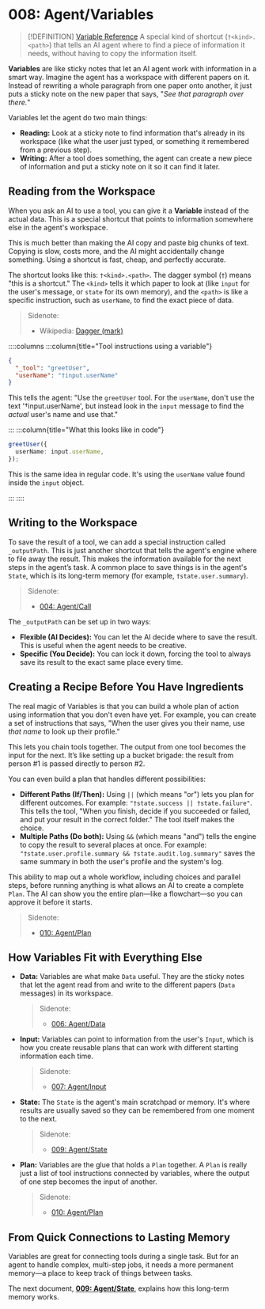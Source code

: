 # 008: Agent/Variables

> [!DEFINITION] [Variable Reference](./000_glossary.md)
> A special kind of shortcut (`†<kind>.<path>`) that tells an AI agent where to find a piece of information it needs, without having to copy the information itself.

**Variables** are like sticky notes that let an AI agent work with information in a smart way. Imagine the agent has a workspace with different papers on it. Instead of rewriting a whole paragraph from one paper onto another, it just puts a sticky note on the new paper that says, "*See that paragraph over there.*"

Variables let the agent do two main things:

- **Reading:** Look at a sticky note to find information that's already in its workspace (like what the user just typed, or something it remembered from a previous step).
- **Writing:** After a tool does something, the agent can create a new piece of information and put a sticky note on it so it can find it later.

## Reading from the Workspace

When you ask an AI to use a tool, you can give it a **Variable** instead of the actual data. This is a special shortcut that points to information somewhere else in the agent's workspace.

This is much better than making the AI copy and paste big chunks of text. Copying is slow, costs more, and the AI might accidentally change something. Using a shortcut is fast, cheap, and perfectly accurate.

The shortcut looks like this: `†<kind>.<path>`. The dagger symbol (`†`) means "this is a shortcut." The `<kind>` tells it which paper to look at (like `input` for the user's message, or `state` for its own memory), and the `<path>` is like a specific instruction, such as `userName`, to find the exact piece of data.

> Sidenote:
> - Wikipedia: [Dagger (mark)](<https://en.wikipedia.org/wiki/Dagger_(mark)>)

::::columns
:::column{title="Tool instructions using a variable"}

```json
{
  "_tool": "greetUser",
  "userName": "†input.userName"
}
```

This tells the agent: "Use the `greetUser` tool. For the `userName`, don't use the text '†input.userName', but instead look in the `input` message to find the *actual* user's name and use that."

:::
:::column{title="What this looks like in code"}

```typescript
greetUser({
  userName: input.userName,
});
```

This is the same idea in regular code. It's using the `userName` value found inside the `input` object.

:::
::::

## Writing to the Workspace

To save the result of a tool, we can add a special instruction called `_outputPath`. This is just another shortcut that tells the agent's engine where to file away the result. This makes the information available for the next steps in the agent’s task. A common place to save things is in the agent's `State`, which is its long-term memory (for example, `†state.user.summary`).

> Sidenote:
> - [004: Agent/Call](./004_agent_call.md)

The `_outputPath` can be set up in two ways:

- **Flexible (AI Decides):** You can let the AI decide where to save the result. This is useful when the agent needs to be creative.
- **Specific (You Decide):** You can lock it down, forcing the tool to always save its result to the exact same place every time.

## Creating a Recipe Before You Have Ingredients

The real magic of Variables is that you can build a whole plan of action using information that you don't even have yet. For example, you can create a set of instructions that says, "When the user gives you their name, use *that name* to look up their profile."

This lets you chain tools together. The output from one tool becomes the input for the next. It’s like setting up a bucket brigade: the result from person #1 is passed directly to person #2.

You can even build a plan that handles different possibilities:

- **Different Paths (If/Then):** Using `||` (which means "or") lets you plan for different outcomes. For example: `"†state.success || †state.failure"`. This tells the tool, "When you finish, decide if you succeeded or failed, and put your result in the correct folder." The tool itself makes the choice.
- **Multiple Paths (Do both):** Using `&&` (which means "and") tells the engine to copy the result to several places at once. For example: `"†state.user.profile.summary && †state.audit.log.summary"` saves the same summary in both the user's profile and the system's log.

This ability to map out a whole workflow, including choices and parallel steps, before running anything is what allows an AI to create a complete `Plan`. The AI can show you the entire plan—like a flowchart—so you can approve it before it starts.

> Sidenote:
> - [010: Agent/Plan](./010_agent_plan.md)

## How Variables Fit with Everything Else

- **Data:** Variables are what make `Data` useful. They are the sticky notes that let the agent read from and write to the different papers (`Data` messages) in its workspace.

  > Sidenote:
  > - [006: Agent/Data](./006_agent_data.md)

- **Input:** Variables can point to information from the user's `Input`, which is how you create reusable plans that can work with different starting information each time.

  > Sidenote:
  > - [007: Agent/Input](./007_agent_input.md)

- **State:** The `State` is the agent's main scratchpad or memory. It's where results are usually saved so they can be remembered from one moment to the next.

  > Sidenote:
  > - [009: Agent/State](./009_agent_state.md)

- **Plan:** Variables are the glue that holds a `Plan` together. A `Plan` is really just a list of tool instructions connected by variables, where the output of one step becomes the input of another.

  > Sidenote:
  > - [010: Agent/Plan](./010_agent_plan.md)

## From Quick Connections to Lasting Memory

Variables are great for connecting tools during a single task. But for an agent to handle complex, multi-step jobs, it needs a more permanent memory—a place to keep track of things between tasks.

The next document, **[009: Agent/State](./009_agent_state.md)**, explains how this long-term memory works.
